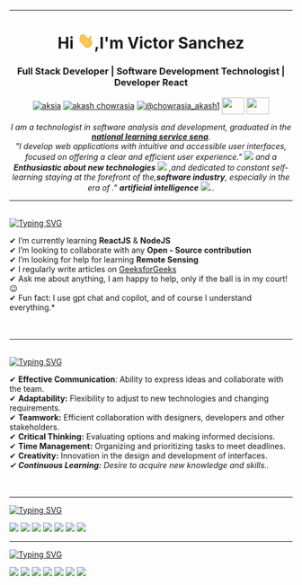 


<hr>
<h1 align="center">Hi <img src="https://raw.githubusercontent.com/ABSphreak/ABSphreak/master/gifs/Hi.gif" width="30px">,I'm Victor Sanchez</h1>
<h3 align="center">Full Stack Developer | Software Development Technologist | Developer React</h3>
<p align="center">
<a href="https://www.linkedin.com/in/-hugosanchez2022/" target="blank"><img align="center" src="https://cdn.jsdelivr.net/npm/simple-icons@3.0.1/icons/linkedin.svg" alt="aksia" height="30" width="40" /></a>
<a href="https://www.facebook.com/profile.php?id=61566000742957&locale=es_LA" target="blank"><img align="center" src="https://cdn.jsdelivr.net/npm/simple-icons@3.0.1/icons/facebook.svg" alt="akash chowrasia" height="30" width="40" /></a>
<a href="https://wa.me/+057-(301)3829208" target="blank"><img align="center" src="https://svgsilh.com/svg/2071331.svg" alt="@chowrasia_akash1" height="60" width="50" /></a>
 <a href = "mailto: victordev1986gmail.com"><img align="center" src="https://simpleicons.org/icons/gmail.svg" height="30" width="40" /></a>
  <a href = "https://victorsanchez.click/"><img align="center" src="https://svgsilh.com/svg/1873373.svg" height="30" width="40" /></a>
</p>
</p>
<p align="center">
  <em>
    I am a technologist in software analysis and development, graduated in the <a href="https://www.sena.edu.co/es-co/Paginas/default.aspx"> <b>national learning service sena</b></a>. <br>
    "I develop web applications with intuitive and accessible user interfaces, focused on offering a clear and efficient user experience."</b> <img src="https://github.com/TheDudeThatCode/TheDudeThatCode/blob/master/Assets/Developer.gif" width="30px"> and a <b>Enthusiastic about new technologies</b>&nbsp;<img src="https://github.com/TheDudeThatCode/TheDudeThatCode/blob/master/Assets/Designer.gif" width="36px">&nbsp,and dedicated to constant self-learning staying at the forefront of the,<b>software industry</b>, especially in the era of ."
    <b>artificial intelligence</b> <img src="https://github.com/TheDudeThatCode/TheDudeThatCode/blob/master/Assets/Rocket.gif" width="18px">..
  </em> 
  <br>  
</p>
<hr/>
<br>
<a href="https://git.io/typing-svg"><img src="https://readme-typing-svg.herokuapp.com?font=Fira+Code&weight=900&size=30&pause=1000&color=38C2FF&width=435&lines=About+me" alt="Typing SVG" /></a>
<br>

✔ I’m currently learning **ReactJS** & **NodeJS**<br>
✔ I’m looking to collaborate with any **Open - Source contribution**<br>
✔ I’m looking for help for learning **Remote Sensing**<br>
✔ I regularly write articles on [GeeksforGeeks](https://auth.geeksforgeeks.org/user/akash_chowrasia/articles) <br>
✔ Ask me about anything, I am happy to help, only if the ball is in my court!😉<br>
✔ Fun fact: I use gpt chat and copilot, and of course I understand everything.*<br><br><br>

<hr>
<br>
<a href="https://git.io/typing-svg"><img src="https://readme-typing-svg.herokuapp.com?font=Fira+Code&weight=900&size=30&pause=1000&color=38C2FF&width=435&lines=Soft+skills" alt="Typing SVG" /></a>
<br>

✔ <b>Effective Communication</b>: Ability to express ideas and collaborate with the team.<br>
✔ <b>Adaptability:</b> Flexibility to adjust to new technologies and changing requirements.<br>
✔ <b>Teamwork:</b> Efficient collaboration with designers, developers and other stakeholders.<br>
✔ <b>Critical Thinking:</b> Evaluating options and making informed decisions.<br>
✔ <b>Time Management:</b> Organizing and prioritizing tasks to meet deadlines.<br>
✔ <b>Creativity:</b> Innovation in the design and development of interfaces.*<br>
✔ <b>Continuous Learning:</b> Desire to acquire new knowledge and skills..*<br><br><br>

<hr>
<a href="https://git.io/typing-svg"><img src="https://readme-typing-svg.herokuapp.com?font=Fira+Code&weight=900&size=30&pause=1000&color=38C2FF&width=435&lines=Tech+Stack" alt="Typing SVG" /></a>
<br>
<p align="left">
  
  <img height="80" src="https://github.com/user-attachments/assets/8b885b65-16fa-4ab9-b392-4339b423fe6a">
  <img height="80" src="https://github.com/user-attachments/assets/fc865f79-b487-49ea-9198-774867a3f794">
  <img height="80" src="https://github.com/user-attachments/assets/6e40a3f3-0e7a-42d6-b389-f5603b0b863c"> 
  <img height="80" src="https://github.com/user-attachments/assets/6b47db3c-c5ad-4e1e-8286-c4e4a14bd276">
  <img height="80" src="https://github.com/user-attachments/assets/bcee37b4-e063-4e98-b27c-87ba4801caf3">
  <img height="80" src="https://github.com/user-attachments/assets/5cc815f1-42ef-4fac-9e4a-2b6023807b8c">
  <img height="80" src="https://github.com/user-attachments/assets/6c0e8bf7-f0dc-4b4c-bce7-403dbb605316">

<hr>
<a href="https://git.io/typing-svg"><img src="https://readme-typing-svg.herokuapp.com?font=Fira+Code&weight=900&size=30&pause=1000&color=38C2FF&width=435&lines=Other+technologies+I+know" alt="Typing SVG" /></a>
<br>
<p align="left">
  <img height="70" src="https://github.com/user-attachments/assets/4b96c93a-3356-4b54-ac15-dec1a52587b5"> 
  <img height="70" src="https://github.com/user-attachments/assets/85c3373a-4411-47a1-8392-4f61181b60bf">
  <img height="70" src="https://github.com/user-attachments/assets/b3280022-0f9a-45a5-a251-08689ab74bcc"> 
  <img height="70" src="https://github.com/user-attachments/assets/be569546-ed3c-42cf-939b-58ce938872b2"> 
  <img height="70" src="https://github.com/user-attachments/assets/06f2f83c-bd31-4848-a898-9f404de616be">
  <img height="70" src="https://github.com/user-attachments/assets/495829c6-ae2a-4867-9cb4-04e1cfaf1df5">
  <img height="70" src="https://github.com/user-attachments/assets/c37d9685-3517-48f3-a7c6-b62c759c0d46">

